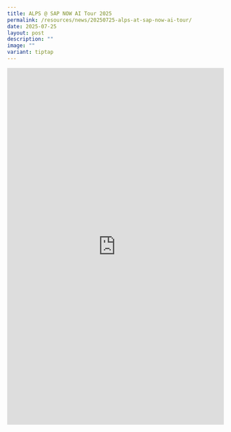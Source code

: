 ```yaml
---
title: ALPS @ SAP NOW AI Tour 2025
permalink: /resources/news/20250725-alps-at-sap-now-ai-tour/
date: 2025-07-25
layout: post
description: ""
image: ""
variant: tiptap
---
```

<div class="iframe-wrapper">
<iframe style="border:none;overflow:hidden" height="827" width="100%" allowfullscreen="true" frameborder="0" src="https://www.facebook.com/plugins/post.php?href=https%3A%2F%2Fwww.facebook.com%2Falpshealthcaresupplychain%2Fposts%2Fpfbid0tYajjvNJ9KHa5mrjdRBbTALcQb1jo1hA9MiCXz6ToDQ4rWdbgQY5Rh4wUsVUKWuml&amp;show_text=true&amp;width=500"></iframe>
</div>
<p></p>